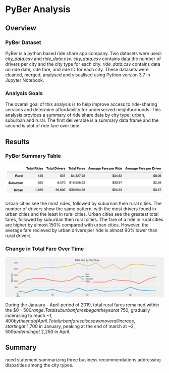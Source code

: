 # PyBer Analysis

## Overview

### PyBer Dataset
PyBer is a python based ride share app company. Two datasets were used: *city_data.csv* and *ride_data.csv.* *city_data.csv* contains data the number of drivers per city and the city type for each city. *ride_data.csv* contains data on ride date, ride fare, and ride ID for each city. These datasets were cleaned, merged, analysed and visualised using Python version 3.7 in Jupyter Notebook. 

### Analysis Goals
The overall goal of this analysis is to help improve access to ride-sharing services and determine affordability for underserved neightborhoods. This analysis provides a summary of ride share data by city type: urban, suburban and rural. The first deliverable is a summary data frame and the second is plot of ride fare over time. 

## Results

### PyBer Summary Table

![PyBer_summary_screenShot.png](analysis/PyBer_summary_screenShot.png)

Urban cities see the most rides, followed by suburnan then rural cities. The number of drivers show the same pattern, with the most drivers found in urban cities and the least in rural cities. Urban cities see the greatest total fares, followed by suburban then rural cities. The fare of a ride in rural cities are higher by almost 150% compared with urban cities. However, the average fare recieved by urban drivers per ride is almost 90% lower than rural drivers. 

### Change in Total Fare Over Time

![PyBer_fare_summary.png](analysis/PyBer_fare_summary.png)

During the January - April period of 2019, total rural fares remained within the $0 - $500 range. Total suburban fares began the year at ~$750, gradually incerasing to reach ~$1,400 by the end of April. Total urban fares also saw an overall increas, starting at ~$1,700 in January, peaking at the end of march at ~$2,500 and ending at ~$2,250 in April. 

## Summary

need statement summarizing three business recommendations addressing disparities among the city types. 
